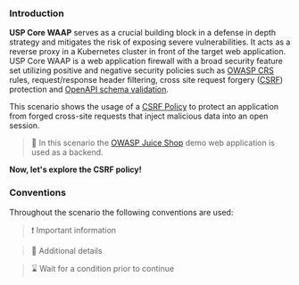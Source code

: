 <!--
SPDX-FileCopyrightText: 2025 United Security Providers AG, Switzerland

SPDX-License-Identifier: GPL-3.0-only
-->

### Introduction

**USP Core WAAP** serves as a crucial building block in a defense in depth strategy and mitigates the risk of exposing severe vulnerabilities. It acts as a reverse proxy in a Kubernetes cluster in front of the target web application. USP Core WAAP is a web application firewall with a broad security feature set utilizing positive and negative security policies such as [OWASP CRS](https://owasp.org/www-project-modsecurity-core-rule-set/) rules, request/response header filtering, cross site request forgery ([CSRF](https://owasp.org/www-community/attacks/csrf)) protection and [OpenAPI schema validation](https://openapis.org).

This scenario shows the usage of a [CSRF Policy](https://united-security-providers.github.io/usp-core-waap/crd-doc/#corewaapservicespeccsrfpolicy) to protect an application from forged cross-site
 requests that inject malicious data into an open session.

> &#128270; In this scenario the [OWASP Juice Shop](https://owasp.org/www-project-juice-shop/) demo web application is used as a backend.

**Now, let's explore the CSRF policy!**

### Conventions

Throughout the scenario the following conventions are used:

> &#10071; Important information

> &#128270; Additional details

> &#8987; Wait for a condition prior to continue

